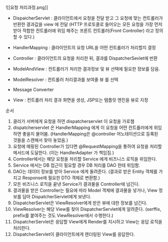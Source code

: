 
![[요청 처리과정.png]]

- DispaicherServlet : 클라이언트에서 요청을 전달 받고 그 요청에 맞는 컨트롤러가 반환한 결과값을 view 에 전달 (HTTP 프로토콜로 들어오는 모든 요청을 가장 먼저 받아 적합한 컨트롤러에 위임 해주는 프론트 컨트롤러(Front Controller) 라고 정의할 수 있다.)

- HandlerMapping : 클라이언트의 요청 URL을 어떤 컨트롤러가 처리할지 결정
- Controller : 클라이언트의 요청을 처리한 뒤, 결과를 DispatcherSevlet에 반환
- ModelAndView : 컨트롤러가 처리한 결과정보 및 뷰 선택에 필요한 정보를 담음.
- ModelResolver : 컨트롤러 처리결과를 보여줄 뷰 를 선택
- Message Converter
- View : 컨트롤러 처리 결과 화면을 생성, JSP또는 탬플릿 엔진을 뷰로 지정

순서

1. 클라가 서버에게 요청을 하먼 dispatcherservlet 이 요청을 가로챔
2. dispatcherservlet 은 HandlerMapping 에게 이 요청을 어떤 컨트롤러에게 위임하면 좋을지 물어봄. (HandlerMapping은 @controller 어노테이션으로 등록된 것들을 스캔해서 찾아 놓았음.)
3. 요청에 매핑된 Controller가 있다면 @RequestMapping을 통하여 요청을 처리할 메서드에 도달한다. (이는 HandlerAdapter 가 책임짐.)
4. Controller에서는 해당 요청을 처리할 Service 에게 비즈니스 로직을 위임한다.
5. Service 에서는 DB 접근이 필요할 경우 DB 처리를 DAO 한테 위임함.
6. DAO는 데이터 정보를 받아 Service 에게 돌려준다. (결과로 받은 Entity 객체를 가지고 Response에 필요한 DTO 객체로 변환함.)
7. 모든 비즈니스 로직을 끝낸 Service가 결과물을 Controller에 넘긴다.
8. 결과물을 받은 Controller는 필요에 따라 Model 객체에 결과물을 넣거나, View 정보를 담아 DispatcherServlet에게 보낸다.
9. DispatcherServlet은 ViewResolver에게 받은 뷰에 대한 정보를 넘긴다.
10. ViewResolver는 해당 View를 찾아 DispatcherServlet에게 알려준다. (serffix, prefix를 붙여주는 것도 ViewResolver에서 수행한다.)
11. DispatcherServlet은 응답할 View에게 Render를 지시하고 View는 응답 로직을 처리한다.
12. DispatcherServlet이 클라이언트에게 렌더링된 View를 응답한다.